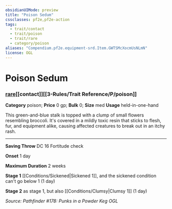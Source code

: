 ```yaml
---
obsidianUIMode: preview
title: "Poison Sedum"
cssclasses: pf2e,pf2e-action
tags:
  - trait/contact
  - trait/poison
  - trait/rare
  - category/poison
aliases: "Compendium.pf2e.equipment-srd.Item.GWTSMcXocmUsNLmN"
license: OGL
---
```

# Poison Sedum

### [rare](rare "Rare Rarity Trait")[[contact]][[3-Rules/Trait Reference/P/poison]]

**Category** poison; 
**Price** 0 gp; 
**Bulk** 0; **Size** med
**Usage** held-in-one-hand

This green-and-blue stalk is topped with a clump of small flowers resembling broccoli. It's covered in a mildly toxic resin that sticks to flesh, fur, and equipment alike, causing affected creatures to break out in an itchy rash.

* * *

**Saving Throw** DC 16 Fortitude check

**Onset** 1 day

**Maximum Duration** 2 weeks

**Stage 1** [[Conditions/Sickened|Sickened 1]], and the sickened condition can't go below 1 (1 day)

**Stage 2** as stage 1, but also [[Conditions/Clumsy|Clumsy 1]] (1 day)

*Source: Pathfinder #178: Punks in a Powder Keg*
*OGL*